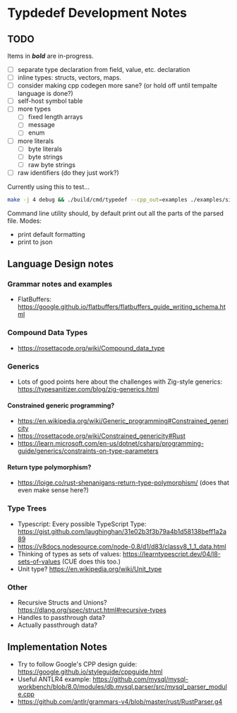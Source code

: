 # Typdedef Development Notes

## TODO

Items in ***bold*** are in-progress.

- [ ] separate type declaration from field, value, etc. declaration
- [ ] inline types: structs, vectors, maps.
- [ ] consider making cpp codegen more sane? (or hold off until tempalte language is done?)
- [ ] self-host symbol table
- [ ] more types
  - [ ] fixed length arrays
  - [ ] message
  - [ ] enum
- [ ] more literals
  - [ ] byte literals
  - [ ] byte strings
  - [ ] raw byte strings
- [ ] raw identifiers (do they just work?)

Currently using this to test...

```sh
make -j 4 debug && ./build/cmd/typedef --cpp_out=examples ./examples/simple_values.td && g++ -O0 -g examples/examples/*.cpp -o out && ./out
```

Command line utility should, by default print out all the parts of the parsed file.
Modes:

- print default formatting
- print to json

## Language Design notes

### Grammar notes and examples

- FlatBuffers: https://google.github.io/flatbuffers/flatbuffers_guide_writing_schema.html

### Compound Data Types

- https://rosettacode.org/wiki/Compound_data_type

### Generics

- Lots of good points here about the challenges with Zig-style generics: https://typesanitizer.com/blog/zig-generics.html

#### Constrained generic programming?

- https://en.wikipedia.org/wiki/Generic_programming#Constrained_genericity
- https://rosettacode.org/wiki/Constrained_genericity#Rust
- https://learn.microsoft.com/en-us/dotnet/csharp/programming-guide/generics/constraints-on-type-parameters

#### Return type polymorphism?

- https://loige.co/rust-shenanigans-return-type-polymorphism/
(does that even make sense here?)

### Type Trees

- Typescript: Every possible TypeScript Type: https://gist.github.com/laughinghan/31e02b3f3b79a4b1d58138beff1a2a89
- https://v8docs.nodesource.com/node-0.8/d1/d83/classv8_1_1_data.html
- Thinking of types as sets of values: https://learntypescript.dev/04/l8-sets-of-values
(CUE does this too.)
- Unit type? https://en.wikipedia.org/wiki/Unit_type

### Other

- Recursive Structs and Unions? https://dlang.org/spec/struct.html#recursive-types
- Handles to passthrough data?
- Actually passthrough data?

## Implementation Notes

- Try to follow Google's CPP design guide: https://google.github.io/styleguide/cppguide.html
- Useful ANTLR4 example: https://github.com/mysql/mysql-workbench/blob/8.0/modules/db.mysql.parser/src/mysql_parser_module.cpp
- https://github.com/antlr/grammars-v4/blob/master/rust/RustParser.g4
